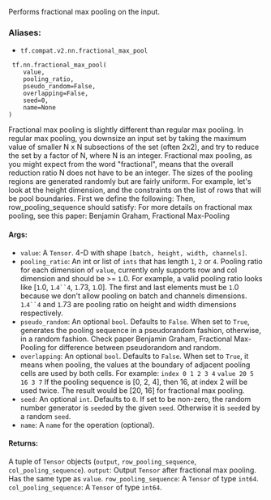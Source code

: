 Performs fractional max pooling on the input.
### Aliases:
- `tf.compat.v2.nn.fractional_max_pool`

```
 tf.nn.fractional_max_pool(
    value,
    pooling_ratio,
    pseudo_random=False,
    overlapping=False,
    seed=0,
    name=None
)
```
Fractional max pooling is slightly different than regular max pooling. In regular max pooling, you downsize an input set by taking the maximum value of smaller N x N subsections of the set (often 2x2), and try to reduce the set by a factor of N, where N is an integer. Fractional max pooling, as you might expect from the word "fractional", means that the overall reduction ratio N does not have to be an integer.
The sizes of the pooling regions are generated randomly but are fairly uniform. For example, let's look at the height dimension, and the constraints on the list of rows that will be pool boundaries.
First we define the following:
Then, row_pooling_sequence should satisfy:
For more details on fractional max pooling, see this paper: Benjamin Graham, Fractional Max-Pooling
#### Args:
- `value`: A `Tensor`. 4-D with shape `[batch, height, width, channels]`.
- `pooling_ratio`: An int or list of `ints` that has length `1`, `2` or `4`. Pooling ratio for each dimension of `value`, currently only supports row and col dimension and should be >= `1`.0. For example, a valid pooling ratio looks like [`1`.0, `1`.`4``4`, `1`.73, `1`.0]. The first and last elements must be `1`.0 because we don't allow pooling on batch and channels dimensions. `1`.`4``4` and `1`.73 are pooling ratio on height and width dimensions respectively.
- `pseudo_random`: An optional `bool`. Defaults to `False`. When set to `True`, generates the pooling sequence in a pseudorandom fashion, otherwise, in a random fashion. Check paper Benjamin Graham, Fractional Max-Pooling for difference between pseudorandom and random.
- `overlapping`: An optional `bool`. Defaults to `False`. When set to `True`, it means when pooling, the values at the boundary of adjacent pooling cells are used by both cells. For example: `index 0 1 2 3 4` `value 20 5 16 3 7` If the pooling sequence is [0, 2, 4], then 16, at index 2 will be used twice. The result would be [20, 16] for fractional max pooling.
- `seed`: An optional `int`. Defaults to `0`. If set to be non-zero, the random number generator is `seed`ed by the given `seed`. Otherwise it is `seed`ed by a random `seed`.
- `name`: A `name` for the operation (optional).
#### Returns:
A tuple of `Tensor` objects (`output`, `row_pooling_sequence`, `col_pooling_sequence`). `output`: Output `Tensor` after fractional max pooling. Has the same type as `value`. `row_pooling_sequence`: A `Tensor` of type `int64`. `col_pooling_sequence`: A `Tensor` of type `int64`.
